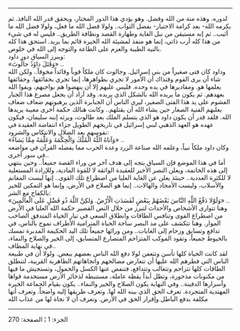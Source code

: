 ------------------------------------------------------------------------

لدوره. وهذه منة من الله وفضل. وهو يؤدي هذا الدور المختار، ويحقق قدر الله
النافذ. ثم يكرمه الله- بعد كرامة الاختيار- بفضل الثواب.. ولولا فضل الله
ما فعل، ولولا فضل الله ما أثيب.. ثم إنه مستيقن من نبل الغاية وطهارة
القصد ونظافة الطريق.. فليس له في شيء من هذا كله أرب ذاتي، إنما هو منفذ
لمشيئة الله الخيرة قائم بما يريد. استحق هذا كله بالنية الطيبة والعزم على
الطاعة والتوجه إلى الله في خلوص.  
ويبرز السياق دور داود:  
«وَقَتَلَ داوُدُ جالُوتَ» ..  
وداود كان فتى صغيراً من بني إسرائيل. وجالوت كان ملكاً قوياً وقائداً مخوفاً..
ولكن الله شاء أن يرى القوم وقتذاك أن الأمور لا تجري بظواهرها، إنما تجري
بحقائقها. وحقائقها يعلمها هو. ومقاديرها في يده وحده. فليس عليهم إلا أن
ينهضوا هم بواجبهم، ويفوا الله بعهدهم. ثم يكون ما يريده الله بالشكل الذي
يريده. وقد أراد أن يجعل مصرع هذا الجبار الغشوم على يد هذا الفتى الصغير،
ليرى الناس أن الجبابرة الذين يرهبونهم ضعاف ضعاف يغلبهم الفتية الصغار حين
يشاء الله أن يقتلهم.. وكانت هنالك حكمة أخرى مغيبة يريدها الله. فلقد قدر
أن يكون داود هو الذي يتسلم الملك بعد طالوت، ويرثه إبنه سليمان، فيكون
عهده هو العهد الذهبي لبني إسرائيل في تاريخهم الطويل جزاء انتفاضة العقيدة
في نفوسهم بعد الضلال والانتكاس والشرود:  
«وَآتاهُ اللَّهُ الْمُلْكَ وَالْحِكْمَةَ وَعَلَّمَهُ مِمَّا يَشاءُ» ..  
وكان داود ملكاً نبياً، وعلمه الله صناعة الزرد وعدة الحرب مما يفصله القرآن
في مواضعه في سور أخرى..  
أما في هذا الموضع فإن السياق يتجه إلى هدف آخر من وراء القصة جميعاً.. وحين
ينتهي إلى هذه الخاتمة، ويعلن النصر الأخير للعقيدة الواثقة لا للقوة
المادية، وللإرادة المستعلية لا للكثرة العددية.. حينئذ يعلن عن الغاية
العليا من اصطراع تلك القوى.. إنها ليست المغانم والأسلاب، وليست الأمجاد
والهالات.. إنما هو الصلاح في الأرض، وإنما هو التمكين للخير بالكفاح مع
الشر:  
«وَلَوْلا دَفْعُ اللَّهِ النَّاسَ بَعْضَهُمْ بِبَعْضٍ لَفَسَدَتِ الْأَرْضُ. وَلكِنَّ اللَّهَ ذُو فَضْلٍ عَلَى
الْعالَمِينَ» ..  
وهنا تتوارى الأشخاص والأحداث لتبرز من خلال النص القصير حكمة الله العليا
في الأرض من اصطراع القوى وتنافس الطاقات وانطلاق السعي في تيار الحياة
المتدفق الصاخب الموار. وهنا تتكشف على مد البصر ساحة الحياة المترامية
الأطراف تموج بالناس، في تدافع وتسابق وزحام إلى الغايات.. ومن ورائها
جميعاً تلك اليد الحكيمة المدبرة تمسك بالخيوط جميعاً، وتقود الموكب المتزاحم
المتصارع المتسابق، إلى الخير والصلاح والنماء، في نهاية المطاف..  
لقد كانت الحياة كلها تأسن وتتعفن لولا دفع الله الناس بعضهم ببعض. ولولا
أن في طبيعة الناس التي فطرهم الله عليها أن تتعارض مصالحهم واتجاهاتهم
الظاهرية القريبة، لتنطلق الطاقات كلها تتزاحم وتتغالب وتتدافع، فتنفض عنها
الكسل والخمول، وتستجيش ما فيها من مكنونات مذخورة، وتظل أبداً يقظة عاملة،
مستنبطة لذخائر الأرض مستخدمة قواها وأسرارها الدفينة.. وفي النهاية يكون
الصلاح والخير والنماء.. يكون بقيام الجماعة الخيرة المهتدية المتجردة.
تعرف الحق الذي بينه الله لها. وتعرف طريقها إليه واضحاً. وتعرف أنها مكلفة
بدفع الباطل وإقرار الحق في الأرض. وتعرف أن لا نجاة لها من عذاب الله

------------------------------------------------------------------------

الجزء: 1 ¦ الصفحة: 270
